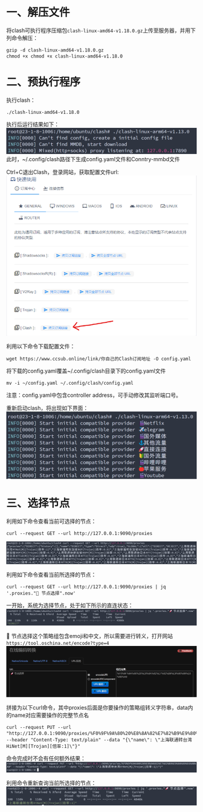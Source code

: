 # 一、解压文件

将clash可执行程序压缩包```clash-linux-amd64-v1.18.0.gz```上传至服务器，并用下列命令解压：

```shell
gzip -d clash-linux-amd64-v1.18.0.gz
chmod +x chmod +x clash-linux-amd64-v1.18.0
```

# 二、预执行程序

执行clash： 
```shell
./clash-linux-amd64-v1.18.0
```  
执行后运行结果如下： 
![p1](./p1.png)  
此时，~/.config/clash路径下生成config.yaml文件和Conntry-mmbd文件  

Ctrl+C退出Clash，登录网站，获取配置文件url:  
![p2](./p2.png)  

利用以下命令下载配置文件：
```shell
wget https://www.ccsub.online/link/你自己的Clash订阅地址 -O config.yaml
```

将下载的config.yaml覆盖~/.config/clash目录下的config.yaml文件  
```shell
mv -i ~/config.yaml ~/.config/clash/config.yaml 
```

注意：config.yaml中包含controller address，可手动修改其监听端口号。

重新启动clash，将出现如下界面：
![p3](./p3.png)  

# 三、选择节点

利用如下命令查看当前可选择的节点：  
```shell
curl --request GET --url http://127.0.0.1:9090/proxies
```
![p8](./p8.png)  

利用如下命令查看当前所选择的节点：  
```shell
curl --request GET --url http://127.0.0.1:9090/proxies | jq '.proxies."🚀 节点选择".now'
```
一开始，系统为选择节点，处于如下所示的直连状态：
![p4](./p4.png)  

🚀 节点选择这个策略组包含emoji和中文，所以需要进行转义，打开网站```https://tool.oschina.net/encode?type=4```
![p5](./p5.png)  

拼接为以下curl命令，其中proxies后面是你要操作的策略组转义字符串，data内的name对应需要操作的完整节点名
```shell
curl --request PUT --url "http://127.0.0.1:9090/proxies/%F0%9F%9A%80%20%E8%8A%82%E7%82%B9%E9%80%89%E6%8B%A9" --header "Content-Type: text/plain" --data "{\"name\": \"上海联通转台湾HiNet[M][Trojan][倍率:1]\"}"
```

命令完成时不会有任何额外结果：
![p6](./p6.png)  

利用命令重新查询当前所选择的节点：
![p7](./p7.png)  

